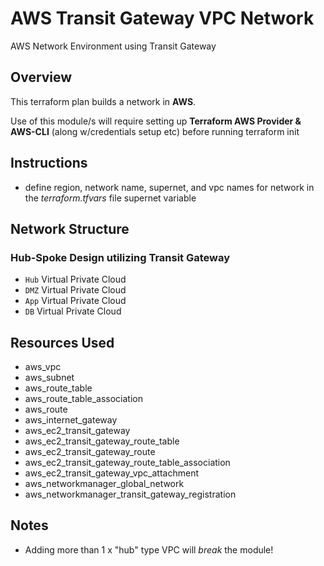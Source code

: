 # AWS Transit Gateway VPC Network

AWS Network Environment using Transit Gateway

## Overview

This terraform plan builds a network in **AWS**.

Use of this module/s will require setting up **Terraform AWS Provider & AWS-CLI** (along w/credentials setup etc) before running terraform init

## Instructions

- define region, network name, supernet, and vpc names for network in the *terraform.tfvars* file supernet variable

## Network Structure

### Hub-Spoke Design utilizing Transit Gateway

- `Hub` Virtual Private Cloud
- `DMZ` Virtual Private Cloud
- `App` Virtual Private Cloud
- `DB` Virtual Private Cloud

## Resources Used

- aws_vpc
- aws_subnet
- aws_route_table
- aws_route_table_association
- aws_route
- aws_internet_gateway
- aws_ec2_transit_gateway
- aws_ec2_transit_gateway_route_table
- aws_ec2_transit_gateway_route
- aws_ec2_transit_gateway_route_table_association
- aws_ec2_transit_gateway_vpc_attachment
- aws_networkmanager_global_network
- aws_networkmanager_transit_gateway_registration

## Notes

- Adding more than 1 x "hub" type VPC will *break* the module!